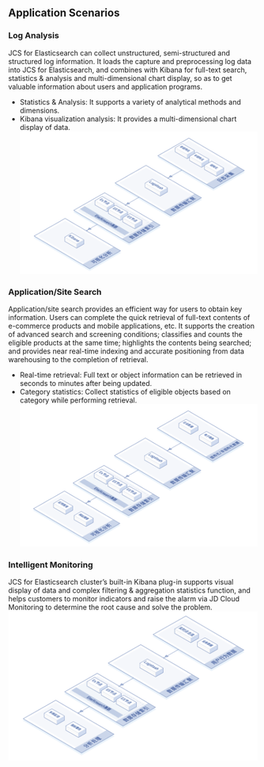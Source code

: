 ## Application Scenarios
### Log Analysis
JCS for Elasticsearch can collect unstructured, semi-structured and structured log information. It loads the capture and preprocessing log data into JCS for Elasticsearch, and combines with Kibana for full-text search, statistics & analysis and multi-dimensional chart display, so as to get valuable information about users and application programs.</br>

* Statistics & Analysis: It supports a variety of analytical methods and dimensions.</br>
* Kibana visualization analysis: It provides a multi-dimensional chart display of data.</br>
![查询1](https://github.com/jdcloudcom/cn/blob/Elasticsearch/image/Internet-Middleware/JCS%20for%20Elasticsearch/日志分析场景-01.png)


### Application/Site Search
Application/site search provides an efficient way for users to obtain key information. Users can complete the quick retrieval of full-text contents of e-commerce products and mobile applications, etc. It supports the creation of advanced search and screening conditions; classifies and counts the eligible products at the same time; highlights the contents being searched; and provides near real-time indexing and accurate positioning from data warehousing to the completion of retrieval.</br>

* Real-time retrieval: Full text or object information can be retrieved in seconds to minutes after being updated.</br>
* Category statistics: Collect statistics of eligible objects based on category while performing retrieval.</br>
![查询1](https://github.com/jdcloudcom/cn/blob/Elasticsearch/image/Internet-Middleware/JCS%20for%20Elasticsearch/站内搜索场景-02.png)
 
### Intelligent Monitoring
JCS for Elasticsearch cluster’s built-in Kibana plug-in supports visual display of data and complex filtering & aggregation statistics function, and helps customers to monitor indicators and raise the alarm via JD Cloud Monitoring to determine the root cause and solve the problem.</br>
![查询1](https://github.com/jdcloudcom/cn/blob/Elasticsearch/image/Internet-Middleware/JCS%20for%20Elasticsearch/智能监控场景-03.png)
